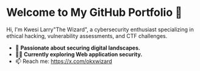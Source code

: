 # Welcome to My GitHub Portfolio 👋
Hi, I'm Kwesi Larry"The Wizard", a cybersecurity enthusiast specializing in ethical hacking, vulnerability assessments, and CTF challenges.  
- 🔐 **Passionate about securing digital landscapes.**  
- 🕵️‍♂️ **Currently exploring Web application security.**    
- 📫 Reach me: https://x.com/okxwizard
<!---
kwesilarry1/kwesilarry1 is a ✨ special ✨ repository because its `README.md` (this file) appears on your GitHub profile.
You can click the Preview link to take a look at your changes.
--->
